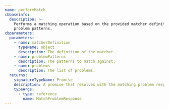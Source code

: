 ```yaml
---
name: performMatch
cbbaseinfo:
  description: >-
    Performs a matching operation based on the provided matcher definition and
    problem patterns.
cbparameters:
  parameters:
    - name: matcherDefinition
      typeName: object
      description: The definition of the matcher.
    - name: problemPatterns
      description: The patterns to match against.
    - name: problems
      description: The list of problems.
  returns:
    signatureTypeName: Promise
    description: A promise that resolves with the matching problem response.
    typeArgs:
      - type: reference
        name: MatchProblemResponse
---
```

<CBBaseInfo/> 
 <CBParameters/>